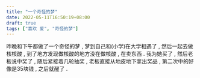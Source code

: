 ```yaml
---
title: "一个奇怪的梦"
date: 2022-05-11T16:50:19+08:00
draft: true
tags: ["喜欢 爱", "奇怪的梦"]
---
```

昨晚和下午都做了一个奇怪的梦 , 梦到自己和(小学)在大学相遇了 , 然后一起去做核核酸 , 到了地方发现做核酸的地方没在做核酸 , 在卖东西 . 我为她买了 , 然后老板说中奖了 , 随后紧接着几轮抽奖 , 老板直接从地皮地下拿出奖品 , 第二次中的好像是35块钱 , 之后就醒了 . 
